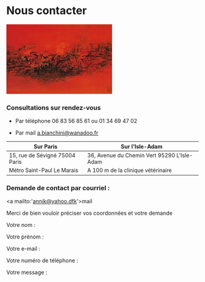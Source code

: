  
 # Nous contacter


![test](images/images.jpg )



 ### Consultations sur rendez-vous 
 
- Par téléphone  06 83 56 85 61 ou 01 34 69 47 02

- Par mail <a.bianchini@wanadoo.fr>



| Sur Paris                                          |  Sur l'Isle-Adam  |
|----------------------------------------------------|-------------------|
|15, rue de Sévigné 75004 Paris				             | 36, Avenue du Chemin Vert 95290 L'Isle-Adam|
| Métro Saint-Paul Le Marais                       | A 100 m de la clinique vétérinaire  |

		


### Demande de contact par courriel : 

<a mailto:'annik@yahoo.dfk'>mail</a>

Merci de bien vouloir préciser vos coordonnées et votre demande


Votre nom :

Votre prénom : 

Votre e-mail : 

Votre numéro de téléphone : 

Votre message : 

